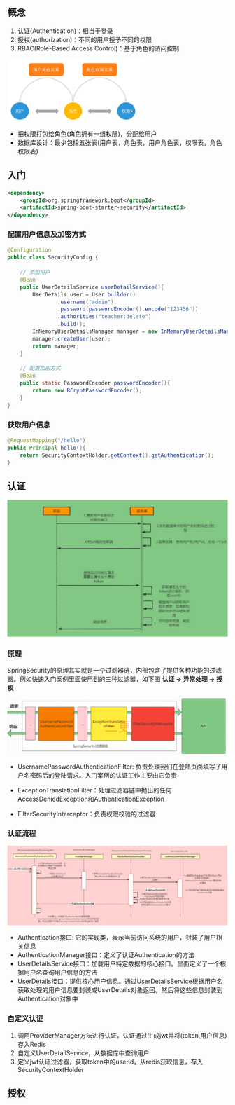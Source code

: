 ## 概念

1. 认证(Authentication)：相当于登录
2. 授权(authorization)：不同的用户授予不同的权限
3. RBAC(Role-Based Access Control)：基于角色的访问控制

<img src="https://raw.githubusercontent.com/Moriic/picture/main/image/1711358946_0.png" alt="image-20230921222831934" style="zoom:50%;" />

- 把权限打包给角色(角色拥有一组权限)，分配给用户
- 数据库设计：最少包括五张表(用户表，角色表，用户角色表，权限表，角色权限表)

## 入门

```xml
<dependency>
    <groupId>org.springframework.boot</groupId>
    <artifactId>spring-boot-starter-security</artifactId>
</dependency>
```

### 配置用户信息及加密方式

```java
@Configuration
public class SecurityConfig {

    // 添加用户
    @Bean
    public UserDetailsService userDetailService(){
        UserDetails user = User.builder()
                .username("admin")
                .password(passwordEncoder().encode("123456"))
                .authorities("teacher:delete")
                .build();
        InMemoryUserDetailsManager manager = new InMemoryUserDetailsManager();
        manager.createUser(user);
        return manager;
    }

    // 配置加密方式
    @Bean
    public static PasswordEncoder passwordEncoder(){
        return new BCryptPasswordEncoder();
    }
}
```

### 获取用户信息

```java
@RequestMapping("/hello")
public Principal hello(){
    return SecurityContextHolder.getContext().getAuthentication();
}
```

## 认证

<img src="https://raw.githubusercontent.com/Moriic/picture/main/image/1711358947_1.jpg" alt="a7" style="zoom:50%;" />

### 原理

SpringSecurity的原理其实就是一个过滤器链，内部包含了提供各种功能的过滤器。例如快速入门案例里面使用到的三种过滤器，如下图 **认证 -> 异常处理 -> 授权**

<img src="https://raw.githubusercontent.com/Moriic/picture/main/image/1711358948_2.png" alt="a11" style="zoom: 67%;" />

- UsernamePasswordAuthenticationFilter: 负责处理我们在登陆页面填写了用户名密码后的登陆请求。入门案例的认证工作主要由它负责

- ExceptionTranslationFilter：处理过滤器链中抛出的任何AccessDeniedException和AuthenticationException

- FilterSecurityInterceptor：负责权限校验的过滤器

### 认证流程

![image-20230918002031145](https://raw.githubusercontent.com/Moriic/picture/main/image/1711358949_3.png)

- Authentication接口: 它的实现类，表示当前访问系统的用户，封装了用户相关信息
- AuthenticationManager接口：定义了认证Authentication的方法
- UserDetailsService接口：加载用户特定数据的核心接口。里面定义了一个根据用户名查询用户信息的方法
- UserDetails接口：提供核心用户信息。通过UserDetailsService根据用户名获取处理的用户信息要封装成UserDetails对象返回。然后将这些信息封装到Authentication对象中

### 自定义认证

1. 调用ProviderManager方法进行认证，认证通过生成jwt并将(token,用户信息)存入Redis
2. 自定义UserDetailService，从数据库中查询用户
3. 定义jwt认证过滤器，获取token中的userid，从redis获取信息，存入SecurityContextHolder



## 授权